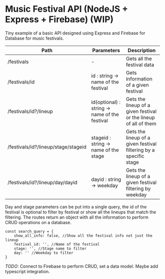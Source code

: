 # Music Festival API (NodeJS + Express + Firebase) (WIP)

Tiny example of a basic API designed using Express and Firebase for Database for music festivals.

| Path  | Parameters  | Description   |
|---|---|---|
| /festivals  | -   | Gets all the festival data   |
| /festivals/id  | id : string -> name of the festival   | Gets information of a given festival   |
| /festivals/id?/lineup   | id(optional) : string -> name of the festival   | Gets the lineup of a given festival or the lineup of all of them   |
| /festivals/id?/lineup/stage/stageid  | stageid : string -> name of the stage   | Gets the lineup of a given festival filtering by a specific stage   |
| /festivals/id?/lineup/day/dayid   | dayid : string -> weekday   | Gets the lineup of a given festival filtering by weekday   |

Day and stage parameters can be put into a single query, the id of the festival is optional to filter by festival or show all the lineups that match the filtering. The routes return an object with all the information to perform CRUD operations on a database.

```
const search_query = {
    show_all_info: false, //Show all the festival info not just the lineup
    festival_id: '', //Name of the festival
    stage: '', //Stage name to filter
    day: '' //Weekday to filter
}
```

*TODO:* Connect to Firebase to perform CRUD, set a data model. Maybe add typescript integration.
